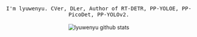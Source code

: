 <!-- ### Hi there 👋 -->


<p align="center">
  <samp>
I'm lyuwenyu. CVer, DLer, Author of RT-DETR, PP-YOLOE, PP-PicoDet, PP-YOLOv2. 
  </samp>
  <br/>
  <br/>
  <img src="https://github-readme-stats.vercel.app/api?username=lyuwenyu&show_icons=true" alt="lyuwenyu github stats"></img>
</p>



<!-- <div align="center"> <img src="https://metrics.lecoq.io/lyuwenyu?template=classic&config.timezone=Asia%2FShanghai"> </div> -->

<!--
**lyuwenyu/lyuwenyu** is a ✨ _special_ ✨ repository because its `README.md` (this file) appears on your GitHub profile.

Here are some ideas to get you started:

- 🔭 I’m currently working on ...
- 🌱 I’m currently learning ...
- 👯 I’m looking to collaborate on ...
- 🤔 I’m looking for help with ...
- 💬 Ask me about ...
- 📫 How to reach me: ...
- 😄 Pronouns: ...
- ⚡ Fun fact: ...
-->
